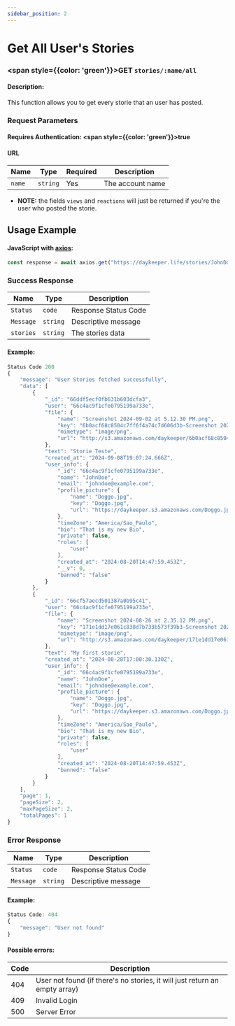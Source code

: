 ```yaml
---
sidebar_position: 2
---
```


# Get All User's Stories

### <span style={{color: 'green'}}>GET</span> `stories/:name/all`

#### Description:

This function allows you to get every storie that an user has posted.

### Request Parameters

#### Requires Authentication: <span style={{color: 'green'}}>true</span>

#### URL

| Name   | Type     | Required | Description      |
| ------ | -------- | -------- | ---------------- |
| `name` | `string` | Yes      | The account name |

- <strong>NOTE:</strong> the fields `views` and `reactions` will just be returned if you're the user who posted the storie.

## Usage Example

#### JavaScript with <a href="https://axios-http.com/docs/intro">axios</a>:

```javascript
const response = await axios.get("https://daykeeper.life/stories/JohnDoe/all")
```

### Success Response

| Name      | Type     | Description          |
| --------- | -------- | -------------------- |
| `Status`  | `code`   | Response Status Code |
| `Message` | `string` | Descriptive message  |
| `stories` | `string` | The stories data     |

#### Example:

```javascript
Status Code 200
{
    "message": "User Stories fetched successfully",
    "data": [
        {
            "_id": "66ddf5ecf0fb631b603dcfa3",
            "user": "66c4ac9f1cfe0795199a733e",
            "file": {
                "name": "Screenshot 2024-09-02 at 5.12.30 PM.png",
                "key": "6b0acf68c8504c7ff6f4a74c7d606d3b-Screenshot 2024-09-02 at 5.12.30 PM.png",
                "mimetype": "image/png",
                "url": "http://s3.amazonaws.com/daykeeper/6b0acf68c8504c7ff6f4a74c7d606d3b-Screenshot%202024-09-02%20at%205.12.30%E2%80%AFPM.png"
            },
            "text": "Storie Teste",
            "created_at": "2024-09-08T19:07:24.666Z",
            "user_info": {
                "_id": "66c4ac9f1cfe0795199a733e",
                "name": "JohnDoe",
                "email": "johndoe@example.com",
                "profile_picture": {
                    "name": "Doggo.jpg",
                    "key": "Doggo.jpg",
                    "url": "https://daykeeper.s3.amazonaws.com/Doggo.jpg"
                },
                "timeZone": "America/Sao_Paulo",
                "bio": "That is my new Bio",
                "private": false,
                "roles": [
                    "user"
                ],
                "created_at": "2024-08-20T14:47:59.453Z",
                "__v": 0,
                "banned": "false"
            }
        },
        {
            "_id": "66cf57aecd501387a0b95c41",
            "user": "66c4ac9f1cfe0795199a733e",
            "file": {
                "name": "Screenshot 2024-08-26 at 2.35.12 PM.png",
                "key": "171e1dd17e061c838d7b733b573f39b3-Screenshot 2024-08-26 at 2.35.12 PM.png",
                "mimetype": "image/png",
                "url": "http://s3.amazonaws.com/daykeeper/171e1dd17e061c838d7b733b573f39b3-Screenshot%202024-08-26%20at%202.35.12%E2%80%AFPM.png"
            },
            "text": "My first storie",
            "created_at": "2024-08-28T17:00:30.130Z",
            "user_info": {
                "_id": "66c4ac9f1cfe0795199a733e",
                "name": "JohnDoe",
                "email": "johndoe@example.com",
                "profile_picture": {
                    "name": "Doggo.jpg",
                    "key": "Doggo.jpg",
                    "url": "https://daykeeper.s3.amazonaws.com/Doggo.jpg"
                },
                "timeZone": "America/Sao_Paulo",
                "bio": "That is my new Bio",
                "private": false,
                "roles": [
                    "user"
                ],
                "created_at": "2024-08-20T14:47:59.453Z",
                "banned": "false"
            }
        }
    ],
    "page": 1,
    "pageSize": 2,
    "maxPageSize": 2,
    "totalPages": 1
}
```

### Error Response

| Name      | Type     | Description          |
| --------- | -------- | -------------------- |
| `Status`  | `code`   | Response Status Code |
| `Message` | `string` | Descriptive message  |

#### Example:

```javascript
Status Code: 404
{
    "message": "User not found"
}
```

#### Possible errors:

| Code | Description                                                                |
| ---- | -------------------------------------------------------------------------- |
| 404  | User not found (if there's no stories, it will just return an empty array) |
| 409  | Invalid Login                                                              |
| 500  | Server Error                                                               |
